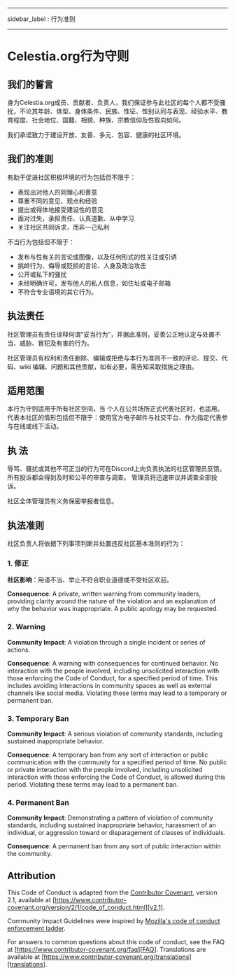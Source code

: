 - - -
sidebar_label : 行为准则
- - -

# Celestia.org行为守则

## 我们的誓言

身为Celestia.org成员、贡献者、负责人，我们保证参与此社区的每个人都不受骚扰，不论其年龄、体型、身体条件、民族、性征、性别认同与表现、经验水平、教育程度、社会地位、国籍、相貌、种族、宗教信仰及性取向如何。

我们承诺致力于建设开放、友善、多元、包容、健康的社区环境。

## 我们的准则

有助于促进社区积极环境的行为包括但不限于：

* 表现出对他人的同理心和善意
* 尊重不同的意见、观点和经验
* 提出或得体地接受建设性的意见
* 面对过失，承担责任、认真道歉、从中学习
* 关注社区共同诉求，而非一己私利

不当行为包括但不限于：

* 发布与性有关的言论或图像，以及任何形式的性关注或引诱
* 挑衅行为、侮辱或贬损的言论、人身及政治攻击
* 公开或私下的骚扰
* 未经明确许可，发布他人的私人信息，如住址或电子邮箱
* 不符合专业语境的其它行为。

## 执法责任

社区管理员有责任诠释何谓“妥当行为”，并据此准则，妥善公正地认定与处置不当、威胁、冒犯及有害的行为。

社区管理员有权利和责任删除、编辑或拒绝与本行为准则不一致的评论、提交、代码、wiki 编辑、问题和其他贡献，如有必要，需告知采取措施之理由。

## 适用范围

本行为守则适用于所有社区空间，当 个人在公共场所正式代表社区时，也适用。 代表本社区的情形包括但不限于：使用官方电子邮件与社交平台、作为指定代表参与在线或线下活动。

## 执 法

辱骂、骚扰或其他不可正当的行为可在Discord上向负责执法的社区管理员反馈。所有投诉都会得到及时和公平的审查与调查。 管理员将迅速审议并调查全部投诉。

社区全体管理员有义务保密举报者信息。

## 执法准则

社区负责人将依据下列事项判断并处置违反社区基本准则的行为：

### 1. 修正

**社区影响**：用语不当、举止不符合职业道德或不受社区欢迎。

**Consequence**: A private, written warning from community leaders, providing clarity around the nature of the violation and an explanation of why the behavior was inappropriate. A public apology may be requested.

### 2. Warning

**Community Impact**: A violation through a single incident or series of actions.

**Consequence**: A warning with consequences for continued behavior. No interaction with the people involved, including unsolicited interaction with those enforcing the Code of Conduct, for a specified period of time. This includes avoiding interactions in community spaces as well as external channels like social media. Violating these terms may lead to a temporary or permanent ban.

### 3. Temporary Ban

**Community Impact**: A serious violation of community standards, including sustained inappropriate behavior.

**Consequence**: A temporary ban from any sort of interaction or public communication with the community for a specified period of time. No public or private interaction with the people involved, including unsolicited interaction with those enforcing the Code of Conduct, is allowed during this period. Violating these terms may lead to a permanent ban.

### 4. Permanent Ban

**Community Impact**: Demonstrating a pattern of violation of community standards, including sustained inappropriate behavior, harassment of an individual, or aggression toward or disparagement of classes of individuals.

**Consequence**: A permanent ban from any sort of public interaction within the community.

## Attribution

This Code of Conduct is adapted from the [Contributor Covenant][homepage], version 2.1, available at [https://www.contributor-covenant.org/version/2/1/code_of_conduct.html][v2.1].

Community Impact Guidelines were inspired by [Mozilla's code of conduct enforcement ladder][Mozilla CoC].

For answers to common questions about this code of conduct, see the FAQ at [https://www.contributor-covenant.org/faq][FAQ]. Translations are available at [https://www.contributor-covenant.org/translations][translations].

[homepage]: https://www.contributor-covenant.org
[v2.1]: https://www.contributor-covenant.org/version/2/1/code_of_conduct.html
[Mozilla CoC]: https://github.com/mozilla/diversity
[FAQ]: https://www.contributor-covenant.org/faq
[translations]: https://www.contributor-covenant.org/translations
